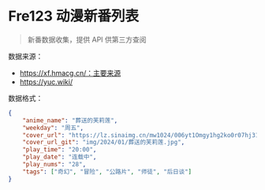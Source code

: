 # Fre123 动漫新番列表

> 新番数据收集，提供 API 供第三方查阅

数据来源：

- https://xf.hmacg.cn/：主要来源
- https://yuc.wiki/

数据格式：

```json
{
    "anime_name": "葬送的芙莉莲",
    "weekday": "周五",
    "cover_url": "https://lz.sinaimg.cn/mw1024/006yt1Omgy1hg2ko0r07hj315p1jkhdt.jpg",
    "cover_url_git": "img/2024/01/葬送的芙莉莲.jpg",
    "play_time": "20:00",
    "play_date": "连载中",
    "play_nums": "28",
    "tags": ["奇幻", "冒险", "公路片", "师徒", "后日谈"]
}
```
